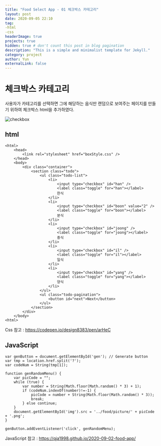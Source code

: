 ```yaml
---
title: "Food Select App - 01 체크박스 카테고리"
layout: post
date: 2020-09-05 22:10
tag: 
-html
-css
headerImage: true
projects: true
hidden: true # don't count this post in blog pagination
description: "This is a simple and minimalist template for Jekyll."
category: project
author: Yun
externalLink: false
---
```



# 체크박스 카테고리
 
사용자가 카테고리를 선택하면 그에 해당하는 음식만 랜덤으로 보여주는 페이지를 만들기 위하여 체크박스 html을 추가하였다.

![checkbox](https://bro-o.github.io/assets/images/checkbox.PNG)
 
 
## html
    <html>
	    <head>
	        <link rel="stylesheet" href="boxStyle.css" />
	    </head>
	    <body>
	        <div class="container">
	            <section class="todo">
	                <ul class="todo-list">
	                    <li>
	                        <input type="checkbox" id="han" />
	                        <label class="toggle" for="han"></label>
	                        한식
	                    </li>
	                    <li>
	                        <input type="checkbox" id="boon" value="2" />
	                        <label class="toggle" for="boon"></label>
	                        분식
	                    </li>
	                    <li>
	                        <input type="checkbox" id="joong" />
	                        <label class="toggle" for="joong"></label>
	                        중식
	                    </li>
	                    <li>
	                        <input type="checkbox" id="il" />
	                        <label class="toggle" for="il"></label>
	                        일식
	                    </li>
	                    <li>
	                        <input type="checkbox" id="yang" />
	                        <label class="toggle" for="yang"></label>
	                        양식
	                    </li>
	                </ul>
	                <ul class="todo-pagination">
	                    <button id="next">Next</button>
	                </ul>
	            </section>
	        </div>
	    </body>
	<html>

 Css 참고 : https://codepen.io/design8383/pen/arHeC
 
## JavaScript

	var genButton = document.getElementById('gen'); // Generate button
	var tmp = location.href.split('?');
	var codeNum = String(tmp[1]);

	function genRandomMenu() {
	    var picCode = "";
	    while (true) {
	        var number = String(Math.floor(Math.random() * 3) + 1);
	        if (codeNum.indexOf(number)!=-1) {
	            picCode = number + String(Math.floor(Math.random() * 3));
	            break;
	        } else continue;
	    }
	    document.getElementById('img').src = '../food/picture/' + picCode + '.png';
	}
					
	genButton.addEventListener('click', genRandomMenu);

JavaScript 참고 : https://qja1998.github.io/2020-09-02-food-app/
    

